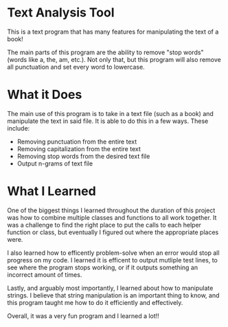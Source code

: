 # Text Analysis Tool

This is a text program that has many features for manipulating the text of a book! 

The main parts of this program are the ability to remove "stop words" (words like a, the, am, etc.). Not only that, but this program will also remove all punctuation and set every word to lowercase. 

# What it Does

The main use of this program is to take in a text file (such as a book) and manipulate the text in said file. It is able to do this in a few ways. These include:
- Removing punctuation from the entire text
- Removing capitalization from the entire text
- Removing stop words from the desired text file
- Output n-grams of text file

# What I Learned

One of the biggest things I learned throughout the duration of this project was how to combine multiple classes and functions to all work together. It was a challenge to find the right place to put the calls to each helper function or class, but eventually I figured out where the appropriate places were. 

I also learned how to efficently problem-solve when an error would stop all progress on my code. I learned it is efficent to output mutliple test lines, to see where the program stops working, or if it outputs something an incorrect amount of times. 

Lastly, and arguably most importantly, I learned about how to manipulate strings. I believe that string manipulation is an important thing to know, and this program taught me how to do it efficiently and effectively. 

Overall, it was a very fun program and I learned a lot!!
